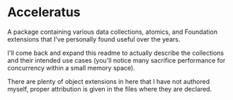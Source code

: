 # Acceleratus

A package containing various data collections, atomics, and Foundation extensions that I've personally found useful over the years. 

I'll come back and expand this readme to actually describe the collections and their intended use cases (you'll notice many sacrifice performance for concurrency within a small memory space).

There are plenty of object extensions in here that I have not authored myself, proper attribution is given in the files where they are declared.
